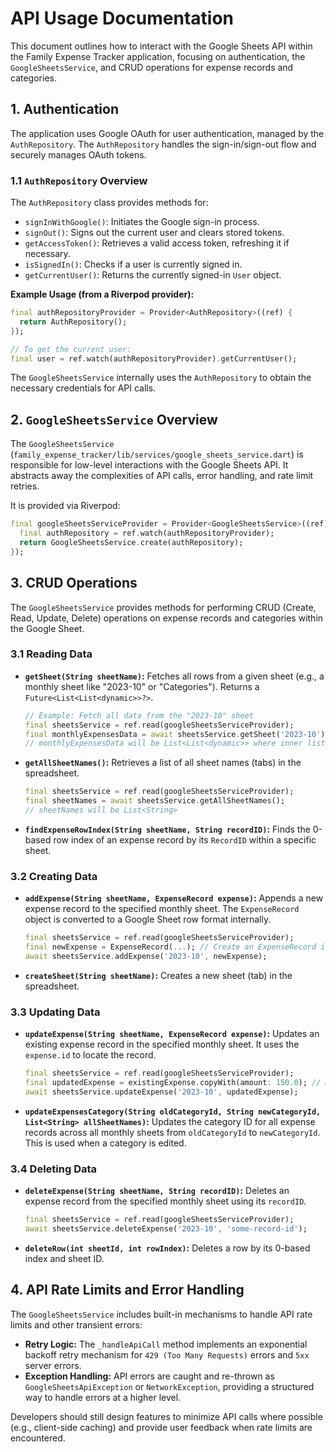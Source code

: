 # API Usage Documentation

This document outlines how to interact with the Google Sheets API within the Family Expense Tracker application, focusing on authentication, the `GoogleSheetsService`, and CRUD operations for expense records and categories.

## 1. Authentication

The application uses Google OAuth for user authentication, managed by the `AuthRepository`. The `AuthRepository` handles the sign-in/sign-out flow and securely manages OAuth tokens.

### 1.1 `AuthRepository` Overview

The `AuthRepository` class provides methods for:
- `signInWithGoogle()`: Initiates the Google sign-in process.
- `signOut()`: Signs out the current user and clears stored tokens.
- `getAccessToken()`: Retrieves a valid access token, refreshing it if necessary.
- `isSignedIn()`: Checks if a user is currently signed in.
- `getCurrentUser()`: Returns the currently signed-in `User` object.

**Example Usage (from a Riverpod provider):**

```dart
final authRepositoryProvider = Provider<AuthRepository>((ref) {
  return AuthRepository();
});

// To get the current user:
final user = ref.watch(authRepositoryProvider).getCurrentUser();
```

The `GoogleSheetsService` internally uses the `AuthRepository` to obtain the necessary credentials for API calls.

## 2. `GoogleSheetsService` Overview

The `GoogleSheetsService` (`family_expense_tracker/lib/services/google_sheets_service.dart`) is responsible for low-level interactions with the Google Sheets API. It abstracts away the complexities of API calls, error handling, and rate limit retries.

It is provided via Riverpod:
```dart
final googleSheetsServiceProvider = Provider<GoogleSheetsService>((ref) {
  final authRepository = ref.watch(authRepositoryProvider);
  return GoogleSheetsService.create(authRepository);
});
```

## 3. CRUD Operations

The `GoogleSheetsService` provides methods for performing CRUD (Create, Read, Update, Delete) operations on expense records and categories within the Google Sheet.

### 3.1 Reading Data

- **`getSheet(String sheetName)`:** Fetches all rows from a given sheet (e.g., a monthly sheet like "2023-10" or "Categories"). Returns a `Future<List<List<dynamic>>?>`.

  ```dart
  // Example: Fetch all data from the "2023-10" sheet
  final sheetsService = ref.read(googleSheetsServiceProvider);
  final monthlyExpensesData = await sheetsService.getSheet('2023-10');
  // monthlyExpensesData will be List<List<dynamic>> where inner list is a row
  ```

- **`getAllSheetNames()`:** Retrieves a list of all sheet names (tabs) in the spreadsheet.

  ```dart
  final sheetsService = ref.read(googleSheetsServiceProvider);
  final sheetNames = await sheetsService.getAllSheetNames();
  // sheetNames will be List<String>
  ```

- **`findExpenseRowIndex(String sheetName, String recordID)`:** Finds the 0-based row index of an expense record by its `RecordID` within a specific sheet.

### 3.2 Creating Data

- **`addExpense(String sheetName, ExpenseRecord expense)`:** Appends a new expense record to the specified monthly sheet. The `ExpenseRecord` object is converted to a Google Sheet row format internally.

  ```dart
  final sheetsService = ref.read(googleSheetsServiceProvider);
  final newExpense = ExpenseRecord(...); // Create an ExpenseRecord instance
  await sheetsService.addExpense('2023-10', newExpense);
  ```

- **`createSheet(String sheetName)`:** Creates a new sheet (tab) in the spreadsheet.

### 3.3 Updating Data

- **`updateExpense(String sheetName, ExpenseRecord expense)`:** Updates an existing expense record in the specified monthly sheet. It uses the `expense.id` to locate the record.

  ```dart
  final sheetsService = ref.read(googleSheetsServiceProvider);
  final updatedExpense = existingExpense.copyWith(amount: 150.0); // Modify an existing expense
  await sheetsService.updateExpense('2023-10', updatedExpense);
  ```

- **`updateExpensesCategory(String oldCategoryId, String newCategoryId, List<String> allSheetNames)`:** Updates the category ID for all expense records across all monthly sheets from `oldCategoryId` to `newCategoryId`. This is used when a category is edited.

### 3.4 Deleting Data

- **`deleteExpense(String sheetName, String recordID)`:** Deletes an expense record from the specified monthly sheet using its `recordID`.

  ```dart
  final sheetsService = ref.read(googleSheetsServiceProvider);
  await sheetsService.deleteExpense('2023-10', 'some-record-id');
  ```

- **`deleteRow(int sheetId, int rowIndex)`:** Deletes a row by its 0-based index and sheet ID.

## 4. API Rate Limits and Error Handling

The `GoogleSheetsService` includes built-in mechanisms to handle API rate limits and other transient errors:

- **Retry Logic:** The `_handleApiCall` method implements an exponential backoff retry mechanism for `429 (Too Many Requests)` errors and `5xx` server errors.
- **Exception Handling:** API errors are caught and re-thrown as `GoogleSheetsApiException` or `NetworkException`, providing a structured way to handle errors at a higher level.

Developers should still design features to minimize API calls where possible (e.g., client-side caching) and provide user feedback when rate limits are encountered.
